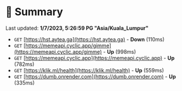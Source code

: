 # 📖 Summary
Last updated: **1/7/2023, 5:26:59 PG "Asia/Kuala_Lumpur"**

- `GET` [https://hst.aytea.ga](https://hst.aytea.ga) - **Down** (110ms)
- `GET` [https://memeapi.cyclic.app/gimme](https://memeapi.cyclic.app/gimme) - **Up** (998ms)
- `GET` [https://memeapi.cyclic.app](https://memeapi.cyclic.app) - **Up** (782ms)
- `GET` [https://klik.ml/health](https://klik.ml/health) - **Up** (559ms)
- `GET` [https://dumb.onrender.com](https://dumb.onrender.com) - **Up** (335ms)
